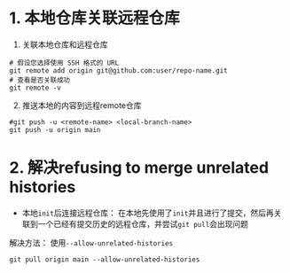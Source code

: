 
# 1. 本地仓库关联远程仓库

 1. 关联本地仓库和远程仓库

```shell
# 假设您选择使用 SSH 格式的 URL
git remote add origin git@github.com:user/repo-name.git
# 查看是否关联成功
git remote -v
```

2. 推送本地的内容到远程remote仓库

```shell
#git push -u <remote-name> <local-branch-name>
git push -u origin main
```

# 2. 解决refusing to merge unrelated histories

- 本地`init`后连接远程仓库： 在本地先使用了`init`并且进行了提交，然后再关联到一个已经有提交历史的远程仓库，并尝试`git pull`会出现问题

解决方法：  <span class="b"> 使用</span>`--allow-unrelated-histories`

```shell
git pull origin main --allow-unrelated-histories
```
